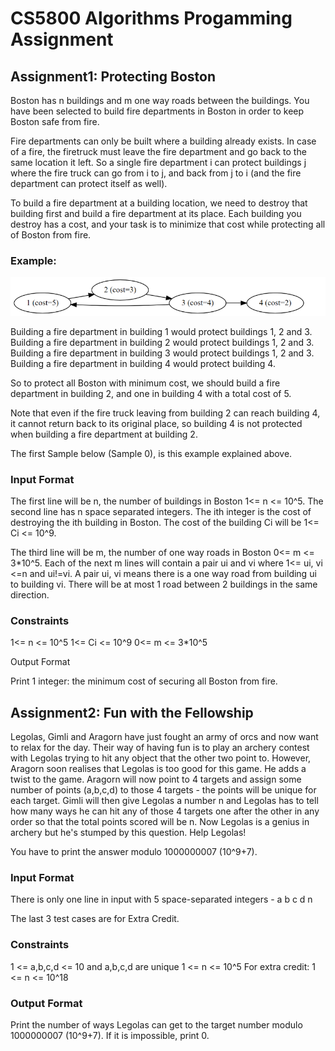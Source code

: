 # CS5800 Algorithms Progamming Assignment

## Assignment1: Protecting Boston

Boston has n buildings and m one way roads between the buildings. You have been selected to build fire departments in Boston in order to keep Boston safe from fire.

Fire departments can only be built where a building already exists. In case of a fire, the firetruck must leave the fire department and go back to the same location it left. So a single fire department i can protect buildings j where the fire truck can go from i to j, and back from j to i (and the fire department can protect itself as well).

To build a fire department at a building location, we need to destroy that building first and build a fire department at its place. Each building you destroy has a cost, and your task is to minimize that cost while protecting all of Boston from fire.

### Example:

![Example](https://github.com/Apocrypse/CS5800_Algorithms/blob/master/pa1_example.png?raw=true)

Building a fire department in building 1 would protect buildings 1, 2 and 3. Building a fire department in building 2 would protect buildings 1, 2 and 3. Building a fire department in building 3 would protect buildings 1, 2 and 3. Building a fire department in building 4 would protect building 4.

So to protect all Boston with minimum cost, we should build a fire department in building 2, and one in building 4 with a total cost of 5.

Note that even if the fire truck leaving from building 2 can reach building 4, it cannot return back to its original place, so building 4 is not protected when building a fire department at building 2.

The first Sample below (Sample 0), is this example explained above.

### Input Format

The first line will be n, the number of buildings in Boston 1<= n <= 10^5. The second line has n space separated integers. The ith integer is the cost of destroying the ith building in Boston. The cost of the building Ci will be 1<= Ci <= 10^9.

The third line will be m, the number of one way roads in Boston 0<= m <= 3*10^5. Each of the next m lines will contain a pair ui and vi where 1<= ui, vi <=n and ui!=vi. A pair ui, vi means there is a one way road from building ui to building vi. There will be at most 1 road between 2 buildings in the same direction.

### Constraints

1<= n <= 10^5 1<= Ci <= 10^9 0<= m <= 3*10^5

Output Format

Print 1 integer: the minimum cost of securing all Boston from fire.

## Assignment2: Fun with the Fellowship

Legolas, Gimli and Aragorn have just fought an army of orcs and now want to relax for the day. Their way of having fun is to play an archery contest with Legolas trying to hit any object that the other two point to. However, Aragorn soon realises that Legolas is too good for this game. He adds a twist to the game. Aragorn will now point to 4 targets and assign some number of points (a,b,c,d) to those 4 targets - the points will be unique for each target. Gimli will then give Legolas a number n and Legolas has to tell how many ways he can hit any of those 4 targets one after the other in any order so that the total points scored will be n. Now Legolas is a genius in archery but he's stumped by this question. Help Legolas!

You have to print the answer modulo 1000000007 (10^9+7).

### Input Format

There is only one line in input with 5 space-separated integers - a b c d n

The last 3 test cases are for Extra Credit.

### Constraints

1 <= a,b,c,d <= 10 and a,b,c,d are unique 1 <= n <= 10^5 For extra credit: 1 <= n <= 10^18

### Output Format

Print the number of ways Legolas can get to the target number modulo 1000000007 (10^9+7). If it is impossible, print 0.
